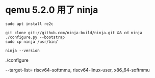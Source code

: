 # qemu 5.2.0 用了 ninja

    sudo apt install re2c

    git clone git://github.com/ninja-build/ninja.git && cd ninja
    ./configure.py --bootstrap
    sudo cp ninja /usr/bin/

    ninja --version


./configure 

--target-list=
    riscv64-softmmu,
    riscv64-linux-user,
    x86_64-softmmu